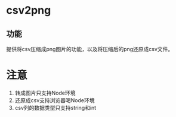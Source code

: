 # csv2png

## 功能
提供将csv压缩成png图片的功能，以及将压缩后的png还原成csv文件。


# 注意
1. 转成图片只支持Node环境
2. 还原成csv支持浏览器喝Node环境
3. csv列的数据类型只支持string和int